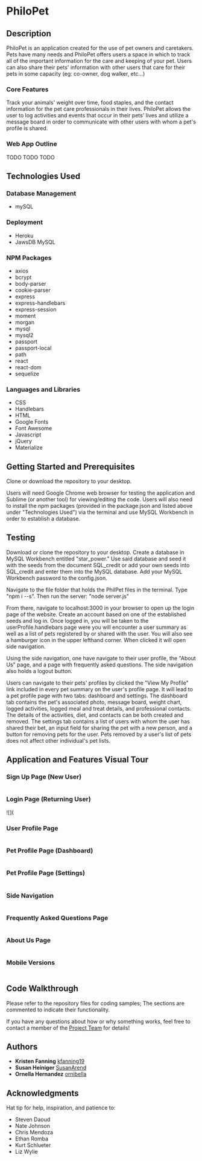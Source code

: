 # PhiloPet

## Description

PhiloPet is an application created for the use of pet owners and caretakers.  Pets have many needs and PhiloPet offers users a space in which to track all of the important information for the care and keeping of your pet.  Users can also share their pets' information with other users that care for their pets in some capacity (eg: co-owner, dog walker, etc...)

### Core Features

Track your animals' weight over time, food staples, and the contact information for the pet care professionals in their lives.  PhiloPet allows the user to log activities and events that occur in their pets' lives and utilize a message board in order to communicate with other users with whom a pet's profile is shared.

### Web App Outline

TODO TODO TODO

## Technologies Used

### Database Management
* mySQL

### Deployment
* Heroku
* JawsDB MySQL

### NPM Packages
* axios
* bcrypt
* body-parser
* cookie-parser
* express
* express-handlebars
* express-session
* moment
* morgan
* mysql
* mysql2
* passport
* passport-local
* path
* react
* react-dom
* sequelize

### Languages and Libraries
* CSS
* Handlebars
* HTML
* Google Fonts
* Font Awesome
* Javascript
* jQuery
* Materialize

## Getting Started and Prerequisites

Clone or download the repository to your desktop.

Users will need Google Chrome web browser for testing the application and Sublime (or another tool) for viewing/editing the code.  Users will also need to install the npm packages (provided in the package.json and listed above under "Technologies Used") via the terminal and use MySQL Workbench in order to establish a database.

## Testing

Download or clone the repository to your desktop.  Create a database in MySQL Workbench entitled "star_power."  Use said database and seed it with the seeds from the document SQL_credit or add your own seeds into SQL_credit and enter them into the MySQL database.  Add your MySQL Workbench password to the config.json.

Navigate to the file folder that holds the PhilPet files in the terminal.  Type "npm i --s".  Then run the server: "node server.js" 

From there, navigate to localhost:3000 in your browser to open up the login page of the website. Create an account based on one of the established seeds and log in.  Once logged in, you will be taken to the userProfile.handlebars page were you will encounter a user summary as well as a list of pets registered by or shared with the user.  You will also see a hamburger icon in the upper lefthand corner.  When clicked it will open side navigation. 

Using the side navigation, one have navigate to their user profile, the "About Us" page, and a page with frequently asked questions.  The side navigation also holds a logout button.

Users can navigate to their pets' profiles by clicked the "View My Profile" link included in every pet summary on the user's profile page.  It will lead to a pet profile page with two tabs:  dashboard and settings.  The dashboard tab contains the pet's associated photo, message board, weight chart, logged activities, logged meal and treat details, and professional contacts.  The details of the activities, diet, and contacts can be both created and removed.  The settings tab contains a list of users with whom the user has shared their bet, an input field for sharing the pet with a new person, and a button for removing pets for the user.  Pets removed by a user's list of pets does not affect other individual's pet lists.

## Application and Features Visual Tour

### Sign Up Page (New User)
![]()

### Login Page (Returning User)
![](  

### User Profile Page
![]()

### Pet Profile Page (Dashboard)
![]()

### Pet Profile Page (Settings)
![]()

### Side Navigation
![]()

### Frequently Asked Questions Page
![]()

### About Us Page
![]()

### Mobile Versions
![]()

## Code Walkthrough
Please refer to the repository files for coding samples; The sections are commented to indicate their functionality.

If you have any questions about how or why something works, feel free to contact a member of the [Project Team](https://github.com/kfanning19/PetMinder) for details!

## Authors
* **Kristen Fanning** [kfanning19](https://github.com/kfanning19)
* **Susan Heiniger** [SusanArend](https://github.com/SusanArend)
* **Ornella Hernandez** [ornibella](https://github.com/ornibella)

## Acknowledgments
Hat tip for help, inspiration, and patience to:

* Steven Daoud
* Nate Johnson
* Chris Mendoza
* Ethan Romba
* Kurt Schlueter
* Liz Wylie
